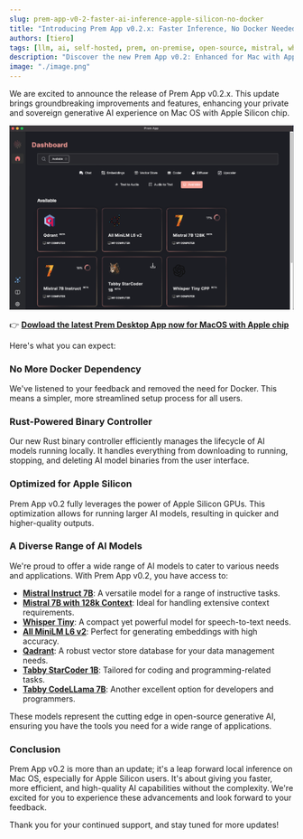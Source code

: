 ```yaml
---
slug: prem-app-v0-2-faster-ai-inference-apple-silicon-no-docker
title: "Introducing Prem App v0.2.x: Faster Inference, No Docker Needed Anymore"
authors: [tiero]
tags: [llm, ai, self-hosted, prem, on-premise, open-source, mistral, whisper, tabby]
description: "Discover the new Prem App v0.2: Enhanced for Mac with Apple Silicon. Experience faster AI inference without Docker. Now featuring models like Mistral Instruct 7B, Whisper Tiny, MiniLM L6 v2, and more. Ideal for developers and AI enthusiasts seeking advanced AI capabilities on Mac OS. Upgrade your AI tools with Prem App's latest version"
image: "./image.png"
---
```

<!--truncate-->

<head>
  <meta name="twitter:image" content="./image.png"/>
</head>

We are excited to announce the release of Prem App v0.2.x. This update brings groundbreaking improvements and features, enhancing your private and sovereign generative AI experience on Mac OS with Apple Silicon chip.

![Prem Desktop App with model gallery](./image.png)

👉 **[Dowload the latest Prem Desktop App now for MacOS with Apple chip](https://install-app.prem.ninja/latest-release)**

Here's what you can expect:

### No More Docker Dependency
We've listened to your feedback and removed the need for Docker. This means a simpler, more streamlined setup process for all users.

### Rust-Powered Binary Controller
Our new Rust binary controller efficiently manages the lifecycle of AI models running locally. It handles everything from downloading to running, stopping, and deleting AI model binaries from the user interface.

### Optimized for Apple Silicon
Prem App v0.2 fully leverages the power of Apple Silicon GPUs. This optimization allows for running larger AI models, resulting in quicker and higher-quality outputs.

### A Diverse Range of AI Models
We're proud to offer a wide range of AI models to cater to various needs and applications. With Prem App v0.2, you have access to:

- [**Mistral Instruct 7B**](https://registry.premai.io/detail.html?service=mistral-7b-instruct): A versatile model for a range of instructive tasks.
- [**Mistral 7B with 128k Context**](https://registry.premai.io/detail.html?service=mistral-7b-128k): Ideal for handling extensive context requirements.
- [**Whisper Tiny**](https://registry.premai.io/detail.html?service=whisper-tiny-cpp): A compact yet powerful model for speech-to-text needs.
- [**All MiniLM L6 v2**](https://registry.premai.io/detail.html?service=all-minilm-l6-v2): Perfect for generating embeddings with high accuracy.
- [**Qadrant**](https://registry.premai.io/detail.html?service=qdrant): A robust vector store database for your data management needs.
- [**Tabby StarCoder 1B**](https://registry.premai.io/detail.html?service=tabby-starcoder-1b): Tailored for coding and programming-related tasks.
- [**Tabby CodeLLama 7B**](https://registry.premai.io/detail.html?service=tabby-codellama-7B): Another excellent option for developers and programmers.

These models represent the cutting edge in open-source generative AI, ensuring you have the tools you need for a wide range of applications.

### Conclusion
Prem App v0.2 is more than an update; it's a leap forward local inference on Mac OS, especially for Apple Silicon users. It's about giving you faster, more efficient, and high-quality AI capabilities without the complexity. We're excited for you to experience these advancements and look forward to your feedback.

Thank you for your continued support, and stay tuned for more updates!

